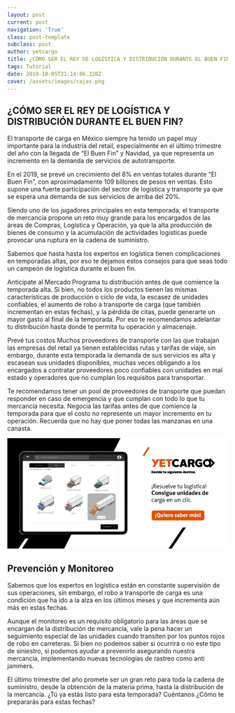 ```yaml
---
layout: post
current: post
navigation: 'True'
class: post-template
subclass: post
author: yetcargo
title: ¿CÓMO SER EL REY DE LOGÍSTICA Y DISTRIBUCIÓN DURANTE EL BUEN FIN?
tags: Tutorial
date: 2019-10-05T21:14:06.320Z
cover: /assets/images/cajas.png
---
```

## ¿CÓMO SER EL REY DE LOGÍSTICA Y DISTRIBUCIÓN DURANTE EL BUEN FIN?

El transporte de carga en México siempre ha tenido un papel muy importante para la industria del retail, especialmente en el último trimestre del año con la llegada de “El Buen Fin” y Navidad, ya que representa un incremento en la demanda de servicios de autotransporte.

En el 2019, se prevé un crecimiento del 8% en ventas totales durante “El Buen Fin”, con aproximadamente 109 billones de pesos en ventas. Esto supone una fuerte participación del sector de logística y transporte ya que se espera una demanda de sus servicios de arriba del 20%.

Siendo uno de los jugadores principales en esta temporada, el transporte de mercancía propone un reto muy grande para los encargados de las áreas de Compras, Logística y Operación, ya que la alta producción de bienes de consumo y la acumulación de actividades logísticas puede provocar una ruptura en la cadena de suministro.

Sabemos que hasta hasta los expertos en logística tienen complicaciones en temporadas altas, por eso te dejamos estos consejos para que seas todo un campeón de logística durante el buen fin.

Anticipate al Mercado Programa tu distribución antes de que comience la temporada alta. Si bien, no todos los productos tienen las mismas características de producción o ciclo de vida, la escasez de unidades confiables, el aumento de robo a transporte de carga (que también incrementan en estas fechas), y la pérdida de citas, puede generarte un mayor gasto al final de la temporada. Por eso te recomendamos adelantar tu distribución hasta donde te permita tu operación y almacenaje.

Prevé tus costos Muchos proveedores de transporte con las que trabajan las empresas del retail ya tienen establecidas rutas y tarifas de viaje, sin embargo, durante esta temporada la demanda de sus servicios es alta y escasean sus unidades disponibles, muchas veces obligando a los encargados a contratar proveedores poco confiables con unidades en mal estado y operadores que no cumplan los requisitos para transportar.

Te recomendamos tener un pool de proveedores de transporte que puedan responder en caso de emergencia y que cumplan con todo lo que tu mercancía necesita. Negocia las tarifas antes de que comience la temporada para que el costo no represente un mayor incremento en tu operación. Recuerda que no hay que poner todas las manzanas en una
canasta.

![null](/assets/images/Arte_02.jpg)

## Prevención y Monitoreo

Sabemos que los expertos en logística están en constante supervisión de sus operaciones, sin embargo, el robo a transporte de carga es una condición que ha ido a la alza en los últimos meses y que incrementa aún más en estas fechas.

Aunque el monitoreo es un requisito obligatorio para las áreas que se encargan de la distribución de mercancía, vale la pena hacer un seguimiento especial de las unidades cuando transiten por los puntos rojos de robo en carreteras. Si bien no podemos saber si ocurrirá o no este tipo de siniestro, si podemos ayudar a prevenirlo asegurando nuestra mercancía, implementando nuevas tecnologías de rastreo como anti jammers.

El último trimestre del año promete ser un gran reto para toda la cadena de suministro, desde la obtención de la materia prima, hasta la distribución de la mercancía. ¿Tú ya estás listo para esta temporada? Cuéntanos ¿Cómo te prepararás para estas fechas?

